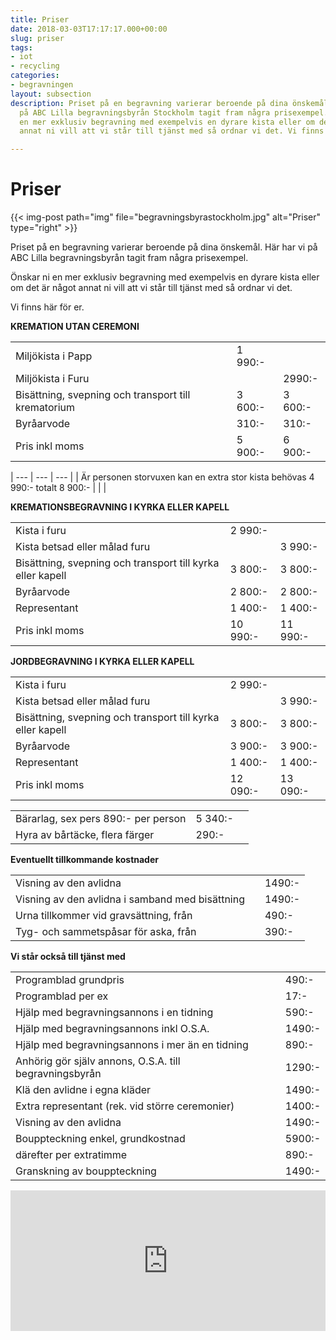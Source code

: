 ```yaml
---
title: Priser
date: 2018-03-03T17:17:17.000+00:00
slug: priser
tags:
- iot
- recycling
categories:
- begravningen
layout: subsection
description: Priset på en begravning varierar beroende på dina önskemål. Här har vi
  på ABC Lilla begravningsbyrån Stockholm tagit fram några prisexempel. Önskar ni
  en mer exklusiv begravning med exempelvis en dyrare kista eller om det är något
  annat ni vill att vi står till tjänst med så ordnar vi det. Vi finns här för er.

---
```

# Priser

{{< img-post
path="img" file="begravningsbyrastockholm.jpg"
alt="Priser" type="right" >}}

Priset på en begravning varierar beroende på dina önskemål. Här har vi
på ABC Lilla begravningsbyrån tagit fram några prisexempel.

Önskar ni en mer exklusiv begravning med exempelvis en dyrare kista eller om det är något annat ni vill att vi står till tjänst med så ordnar vi det.

Vi finns här för er.

**KREMATION UTAN CEREMONI**

|  |  |  |
| --- | --- | --- |
| Miljökista i Papp | 1 990:- |  |
| Miljökista i Furu |  | 2990:- |
| Bisättning, svepning och transport till krematorium | 3 600:- | 3 600:- |
| Byråarvode | 310:- | 310:- |
| Pris inkl moms | 5 900:- | 6 900:- |

| --- | --- | --- |
| Är personen storvuxen kan en extra stor kista behövas 4 990:- totalt 8 900:- |  |  |

**KREMATIONSBEGRAVNING I KYRKA ELLER KAPELL**

|  |  |  |
| --- | --- | --- |
| Kista i furu | 2 990:- |  |
| Kista betsad eller målad furu |  | 3 990:- |
| Bisättning, svepning och transport till kyrka eller kapell | 3 800:- | 3 800:- |
| Byråarvode | 2 800:- | 2 800:- |
| Representant | 1 400:- | 1 400:- |
| Pris inkl moms | 10 990:- | 11 990:- |

**JORDBEGRAVNING I KYRKA ELLER KAPELL**

|  |  |  |
| --- | --- | --- |
| Kista i furu | 2 990:- |  |
| Kista betsad eller målad furu |  | 3 990:- |
| Bisättning, svepning och transport till kyrka eller kapell | 3 800:- | 3 800:- |
| Byråarvode | 3 900:- | 3 900:- |
| Representant | 1 400:- | 1 400:- |
| Pris inkl moms | 12 090:- | 13 090:- |

|  |  |  |
| --- | --- | --- |
| Bärarlag, sex pers 890:- per person | 5 340:- |  |
| Hyra av bårtäcke, flera färger | 290:- |  |

**Eventuellt tillkommande kostnader**

|  |  |  |
| --- | --- | --- |
| Visning av den avlidna |  | 1490:- |
| Visning av den avlidna i samband med bisättning |  | 1490:- |
| Urna tillkommer vid gravsättning, från |  | 490:- |
| Tyg- och sammetspåsar för aska, från |  | 390:- |

**Vi står också till tjänst med**

|  |  |  |
| --- | --- | --- |
| Programblad grundpris |  | 490:- |
| Programblad per ex | | 17:-  |
| Hjälp med begravningsannons i en tidning |  | 590:- |
| Hjälp med begravningsannons inkl O.S.A. |  | 1490:- |
| Hjälp med begravningsannons i mer än en tidning |  | 890:- |
| Anhörig gör själv annons, O.S.A. till begravningsbyrån |  | 1290:- |
| Klä den avlidne i egna kläder |  | 1490:- |
| Extra representant (rek. vid större ceremonier) |  | 1400:- |
| Visning av den avlidna |  | 1490:- |
| Bouppteckning enkel, grundkostnad |  | 5900:- |
| därefter per extratimme |  | 890:- |
| Granskning av bouppteckning |  | 1490:- |

<p><iframe style="border: 0; display: block;" src="https://widget.reco.se/v2/widget/1626775?mode=HORIZONTAL_QUOTE" width="100%" height="225" scrolling="no"></iframe></p>

